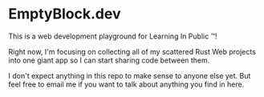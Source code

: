 # EmptyBlock.dev

This is a web development playground for Learning In Public ™!

Right now, I'm focusing on collecting all of my scattered Rust Web projects
into one giant app so I can start sharing code between them.

I don't expect anything in this repo to make sense to anyone else yet. But feel
free to email me if you want to talk about anything you find in here.
